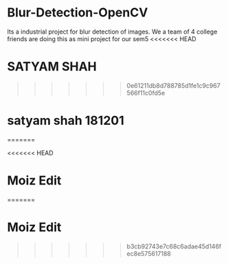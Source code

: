 # Blur-Detection-OpenCV
Its a industrial project for blur detection of images. We a team of 4 college friends are doing this as mini project for our sem5
<<<<<<< HEAD
# SATYAM SHAH
>>>>>>> 0e61211db8d788785d1fe1c9c967566f11c0fd5e
 
 # satyam shah 181201
=======

<<<<<<< HEAD
# Moiz Edit
=======
# Moiz Edit
>>>>>>> b3cb92743e7c68c6adae45d146fec8e575617188
